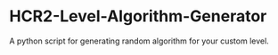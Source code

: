 # HCR2-Level-Algorithm-Generator
A python script for generating random algorithm for your custom level.
